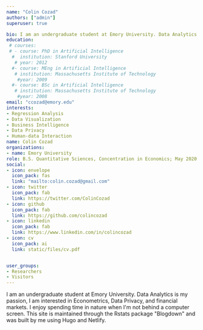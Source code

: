 ```yaml
---
name: "Colin Cozad"
authors: ["admin"]
superuser: true

bio: I am an undergraduate student at Emory University. Data Analytics is my passion and I built this blog to highlight the work I am doing as a Data Analyst. I am interested in Econometrics, Data Privacy, and financial markets. I enjoy spending time in nature when I'm not behind a computer screen. 
education:
 # courses:
 # - course: PhD in Artificial Intelligence
  #  institution: Stanford University
   # year: 2012
  #- course: MEng in Artificial Intelligence
   # institution: Massachusetts Institute of Technology
    #year: 2009
  #- course: BSc in Artificial Intelligence
   # institution: Massachusetts Institute of Technology
    #year: 2008
email: "ccozad@emory.edu"
interests:
- Regression Analysis
- Data Visualization
- Business Intelligence 
- Data Privacy
- Human-data Interaction
name: Colin Cozad
organizations:
- name: Emory University
role: B.S. Quantitative Sciences, Concentration in Economics; May 2020
social:
- icon: envelope
  icon_pack: fas
  link: "mailto:colin.cozad@gmail.com"
- icon: twitter
  icon_pack: fab
  link: https://twitter.com/ColinCozad
- icon: github
  icon_pack: fab
  link: https://github.com/colincozad
- icon: linkedin
  icon_pack: fab
  link: https://www.linkedin.com/in/colincozad
- icon: cv
  icon_pack: ai
  link: static/files/cv.pdf


user_groups:
- Researchers
- Visitors
---
```


I am an undergraduate student at Emory University. Data Analytics is my passion, I am interested in Econometrics, Data Privacy, and financial markets. I enjoy spending time in nature when I'm not behind a computer screen. This site is maintained through the Rstats package "Blogdown" and was built by me using Hugo and Netlify.